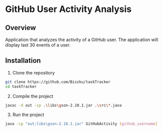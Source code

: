 # GitHub User Activity Analysis

## Overview
Application that analyzes the activity of a GitHub user.
The application will display last 30 events of a user.

## Installation

1. Clone the repository
```bash
git clone https://github.com/Biszku/taskTracker
cd taskTracker
```
2. Compile the project
```bash
javac -d out -cp .\libs\gson-2.10.1.jar .\src\*.java
```
3. Run the project
```bash
java -cp "out;libs\gson-2.10.1.jar" GitHubActivity [github_username]
```
